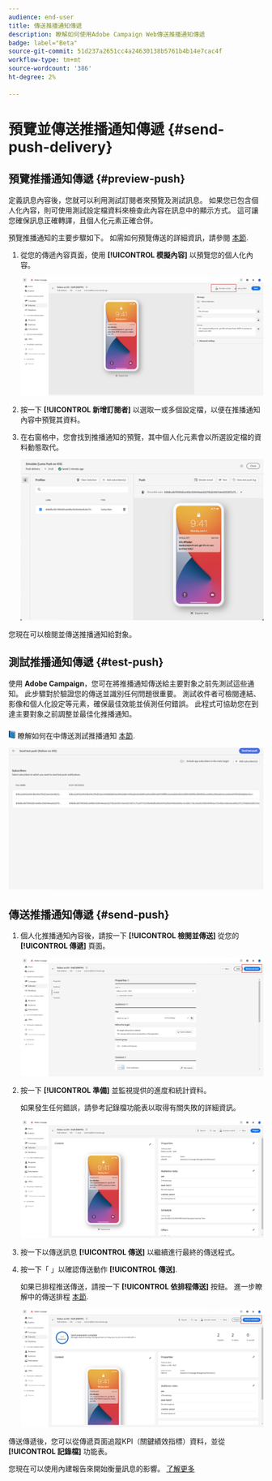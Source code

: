 ```yaml
---
audience: end-user
title: 傳送推播通知傳遞
description: 瞭解如何使用Adobe Campaign Web傳送推播通知傳遞
badge: label="Beta"
source-git-commit: 51d237a2651cc4a24630138b5761b4b14e7cac4f
workflow-type: tm+mt
source-wordcount: '386'
ht-degree: 2%

---
```


# 預覽並傳送推播通知傳遞 {#send-push-delivery}

## 預覽推播通知傳遞 {#preview-push}

定義訊息內容後，您就可以利用測試訂閱者來預覽及測試訊息。 如果您已包含個人化內容，則可使用測試設定檔資料來檢查此內容在訊息中的顯示方式。 這可讓您確保訊息正確轉譯，且個人化元素正確合併。

預覽推播通知的主要步驟如下。 如需如何預覽傳送的詳細資訊，請參閱 [本節](../preview-test/preview-content.md).

1. 從您的傳遞內容頁面，使用 **[!UICONTROL 模擬內容]** 以預覽您的個人化內容。

   ![](assets/push_send_1.png)

1. 按一下 **[!UICONTROL 新增訂閱者]** 以選取一或多個設定檔，以便在推播通知內容中預覽其資料。


   <!--Once your test subscribers are selected, click **[!UICONTROL Select]**.
    ![](assets/push_send_5.png)-->

1. 在右窗格中，您會找到推播通知的預覽，其中個人化元素會以所選設定檔的資料動態取代。

   ![](assets/push_send_7.png)

您現在可以檢閱並傳送推播通知給對象。

## 測試推播通知傳遞 {#test-push}

使用 **Adobe Campaign**，您可在將推播通知傳送給主要對象之前先測試這些通知。 此步驟對於驗證您的傳送並識別任何問題很重要。
測試收件者可檢閱連結、影像和個人化設定等元素，確保最佳效能並偵測任何錯誤。 此程式可協助您在到達主要對象之前調整並最佳化推播通知。

![](../assets/do-not-localize/book.png) 瞭解如何在中傳送測試推播通知 [本節](../preview-test/test-deliveries.md#subscribers).

![](assets/push_send_6.png)

## 傳送推播通知傳遞 {#send-push}

1. 個人化推播通知內容後，請按一下 **[!UICONTROL 檢閱並傳送]** 從您的 **[!UICONTROL 傳遞]** 頁面。

   ![](assets/push_send_2.png)

1. 按一下 **[!UICONTROL 準備]** 並監視提供的進度和統計資料。

   如果發生任何錯誤，請參考記錄檔功能表以取得有關失敗的詳細資訊。

   ![](assets/push_send_3.png)

1. 按一下以傳送訊息 **[!UICONTROL 傳送]** 以繼續進行最終的傳送程式。

1. 按一下「 」以確認傳送動作 **[!UICONTROL 傳送]**.

   如果已排程推送傳送，請按一下 **[!UICONTROL 依排程傳送]** 按鈕。 進一步瞭解中的傳送排程 [本節](../msg/gs-messages.md#schedule-the-delivery-sending).

   ![](assets/push_send_4.png)

傳送傳遞後，您可以從傳遞頁面追蹤KPI（關鍵績效指標）資料，並從 **[!UICONTROL 記錄檔]** 功能表。

您現在可以使用內建報告來開始衡量訊息的影響。 [了解更多](../reporting/push-report.md)
